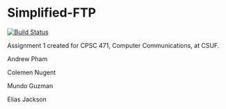 # Simplified-FTP

[![Build Status](https://travis-ci.org/andrewdpham3/Simplified-FTP.svg?branch=master)](https://travis-ci.org/andrewdpham3/Simplified-FTP)

Assignment 1 created for CPSC 471, Computer Communications, at CSUF.

Andrew Pham

Colemen Nugent

Mundo Guzman

Elias Jackson
